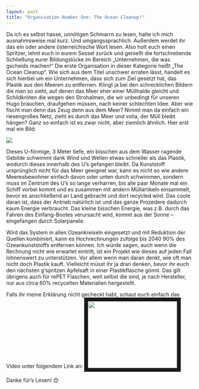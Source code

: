 ```yaml
---
layout: post
title: "Organisation Number One: The Ocean Cleanup!"
---
```

Da ich es selbst hasse, unnötigen Schmarrn zu lesen, halte ich mich ausnahmsweise mal kurz. Und umgangssprachlich. Außerdem werdet ihr das ein oder andere österreichische Wort lesen. Also holt euch einen Spritzer, lehnt euch in eurem Sessel zurück und genießt die fortschreitende Schließung eurer Bildungslücke im Bereich „Unternehmen, die was gscheids machen!“ Die erste Organisation in dieser Kategorie heißt „The Ocean Cleanup“. Wie sich aus dem Titel unschwer erraten lässt, handelt es sich hierbei um ein Unternehmen, dass sich zum Ziel gesetzt hat, das Plastik aus den Meeren zu entfernen. Klingt ja bei den schrecklichen Bildern die man so sieht, auf denen das Meer eher einer Müllhalde gleicht und Schildkröten die wegen den Strohalmen, die wir unbedingt für unseren Hugo brauchen, draufgehen müssen, nach keiner schlechten Idee. Aber wie fischt man denn das Zeug denn aus dem Meer? Nimmt man da einfach ein riesengroßes Netz, zieht es durch das Meer und volia, der Müll bleibt hängen?  Ganz so einfach ist es zwar nicht, aber ziemlich ähnlich. Hier erst mal ein Bild:

<img src="/iCloud Drive/⁨Desktop/⁨Nerd-Stuff⁩/bedon⁩/Bilder/Bild1_1.png"/>


Dieses U-förmige, 3 Meter tiefe, ein bisschen aus dem Wasser ragende Gebilde schwimmt dank Wind und Wellen etwas schneller als das Plastik, wodurch dieses innerhalb des U’s gefangen bleibt. Da Kunststoff ursprünglich nicht für das Meer geeignet war, kann es nicht so wie andere Meeresbewohner einfach davon oder unten durch schwimmen, sondern muss im Zentrum des U’s so lange verharren, bis alle paar Monate mal ein Schiff vorbei kommt und es zusammen mit andern Müllartikeln einsammelt, bevor es anschließend an Land gebracht und dort recycled wird. Das coole daran ist, dass der Antrieb natürlich ist und das ganze Prozedere dadurch kaum Energie verbraucht. Das kleine bisschen Energie, was z.B. durch das Fahren des Einfang-Bootes verursacht wird, kommt aus der Sonne – eingefangen durch Solarpanele.

Wird das System in allen Ozeankreiseln eingesetzt und mit Reduktion der Quellen kombiniert, kann es Hochrechnungen zufolge bis 2040 90% des Ozeankunststoffs entfernen können. Ich würde sagen, auch wenn die Rechnung nicht wie erwartet eintritt, ist ein Projekt wie dieses auf jeden Fall lohnenswert zu unterstützen. Vor allem wenn man daran denkt, wie oft man nicht doch Plastik kauft. Vielleicht müsst ihr ja dran denken, bevor ihr euch den nächsten g‘spritzen Apfelsaft in einer Plastikflasche gönnt. Das gilt übrigens auch für rePET Flaschen, weil selbst die sind, je nach Hersteller, nur aus circa 60% recycelten Materialien hergestellt.

Falls ihr meine Erklärung nicht gecheckt habt, schaut euch einfach das Video unter folgendem Link an:
<a href="http://www.youtube.com/watch?feature=player_embedded&v=O1EAeNdTFHU" target="_blank"><img src="http://img.youtube.com/vi/O1EAeNdTFHU/0.jpg" width="240" height="180" border="10"/> </a> 

Danke für’s Lesen! :blush:
